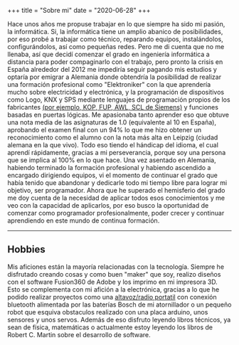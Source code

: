 +++
title = "Sobre mi"
date = "2020-06-28"
+++

Hace unos años me propuse trabajar en lo que siempre ha sido mi pasión, la informática. Si, la informática tiene un amplio abanico de posibilidades, por eso probé a trabajar como técnico, reparando equipos, instalándolos, configurándolos, así como pequeñas redes. Pero me di cuenta que no me llenaba, así que decidí comenzar el grado en ingeniería informática a distancia para poder compaginarlo con el trabajo, pero pronto la crisis en España alrededor del 2012 me impediría seguir pagando mis estudios y optaría por emigrar a Alemania donde obtendría la posibilidad de realizar una formación profesional como "Elektroniker" con la que aprendería mucho sobre electricidad y electrónica, y la programación de dispositivos como Logo, KNX y SPS mediante lenguajes de programación propios de los fabricantes [(por ejemplo, KOP, FUP, AWL, SCL de Siemens)](https://sps-tutorial.com/programmierprachen/) y funciones basadas en puertas lógicas. Me apasionaba tanto aprender eso que obtuve una nota media de las asignaturas de 1.0 (equivalente al 10 en España), aprobando el examen final con un 94% lo que me hizo obtener un reconocimiento como el alumno con la nota más alta en Leipzig (ciudad alemana en la que vivo). Todo eso tiendo el hándicap del idioma, el cual aprendí rápidamente, gracias a mi perseverancia, porque soy una persona que se implica al 100% en lo que hace.
Una vez asentado en Alemania, habiendo terminado la formación profesional y habiendo ascendido a encargado dirigiendo equipos, vi el momento de continuar el grado que había tenido que abandonar y dedicarle todo mi tiempo libre para lograr mi objetivo, ser programador.
Ahora que he superado el hemisferio del grado me doy cuenta de la necesidad de aplicar todos esos conocimientos y me veo con la capacidad de aplicarlos, por eso busco la oportunidad de comenzar como programador profesionalmente, poder crecer y continuar aprendiendo en este mundo de continua formación.

***
## Hobbies

Mis aficiones están la mayoría relacionadas con la tecnología. Siempre he disfrutado creando cosas y como buen "maker" que soy, realizo diseños con el software Fusion360 de Adobe y los imprimo en mi impresora 3D. Esto se complementa con mi afición a la electrónica, gracias a lo que he podido realizar proyectos como una [altavoz/radio portatil](https://a360.co/2Vy3q0s) con conexión bluetooth alimentada por las baterías Bosch de mi atornillador o un pequeño robot que esquiva obstaculos realizado con una placa arduino, unos sensores y unos servos. 
Además de eso disfruto leyendo libros técnicos, ya sean de física, matemáticas o actualmente estoy leyendo los libros de Robert C. Martin sobre el desarrollo de software.